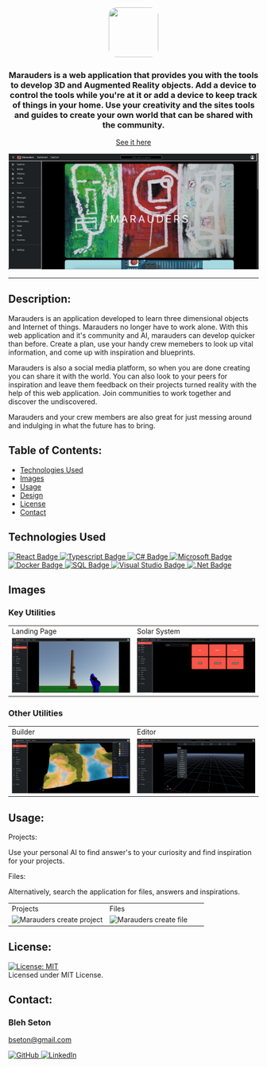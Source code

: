 <div id="header" align="center">
  <a target="_blank" rel="noopener noreferrer" href="https://"><img style="object-fit: cover; width: 100px; height: 100px; border-radius: 1rem;" src="https://i.imgur.com/20LpIohs.jpg"/></a>
  <h3>Marauders is a web application that provides you with the tools to develop 3D and Augmented Reality objects. Add a device to control the tools while you're at it or add a device to keep track of things in your home. Use your creativity and the sites tools and guides to create your own world that can be shared with the community.</h3>

   [See it here](https://marauders.vercel.app)

<img src="./ClientApp/src/images/marauders.png"  alt="Marauders">

  ---
</div>

  ## Description:

  Marauders is an application developed to learn three dimensional objects and Internet of things. Marauders no longer have to work alone. With this web application and it's community and AI, marauders can develop quicker than before. Create a plan, use your handy crew memebers to look up vital information, and come up with inspiration and blueprints.

  Marauders is also a social media platform, so when you are done creating you can share it with the world. You can also look to your peers for inspiration and leave them feedback on their projects turned reality with the help of this web application.  Join communities to work together and discover the undiscovered.

  Marauders and your crew members are also great for just messing around and indulging in what the future has to bring.

## Table of Contents:

  * [Technologies Used](#technologies-used)
  * [Images](#images)
  * [Usage](#usage)
  * [Design](#design)
  * [License](#license)
  * [Contact](#contact)

## Technologies Used

 <a target="_blank" rel="noopener noreferrer" href="https://react.dev/">
    <img src="https://img.shields.io/badge/react-%2320232a.svg?style=for-the-badge&logo=react&logoColor=%2361DAFB" alt="React Badge" style="max-width: 100%;">
 </a>
 <a target="_blank" rel="noopener noreferrer" href="https://typescriptlang.org/">
    <img src="https://img.shields.io/badge/typescript-%2320232a.svg?style=for-the-badge&logo=typescript&logoColor=white" alt="Typescript Badge" style="max-width: 100%;">
 </a>
 <a target="_blank" rel="noopener noreferrer" href="https://learn.microsoft.com/en-us/dotnet/csharp/">
    <img src="https://img.shields.io/badge/c%23-%23239120.svg?style=for-the-badge&logo=c-sharp&logoColor=white" alt="C# Badge" style="max-width: 100%;">
 </a>
 <a target="_blank" rel="noopener noreferrer" href="https://learn.microsoft.com/">
    <img src="https://img.shields.io/badge/Microsoft-0078D4?style=for-the-badge&logo=microsoft&logoColor=white" alt="Microsoft Badge" style="max-width: 100%;">
 </a>
 <a target="_blank" rel="noopener noreferrer" href="https://www.docker.com/">
    <img src="https://img.shields.io/badge/docker-%2307405e.svg?style=for-the-badge&logo=docker&logoColor=white" alt="Docker Badge" style="max-width: 100%;">
 </a>
 <a target="_blank" rel="noopener noreferrer" href="https://www.mysql.com/">
    <img src="https://img.shields.io/badge/sql-%2307405e.svg?style=for-the-badge&logo=sql&logoColor=white" alt="SQL Badge" style="max-width: 100%;">
 </a>
 <a target="_blank" rel="noopener noreferrer" href="https://www.visualstudio.com/">
    <img src="https://img.shields.io/badge/Visual%20Studio-5C2D91.svg?style=for-the-badge&logo=visual-studio&logoColor=white" alt="Visual Studio Badge" style="max-width: 100%;">
 </a>
 <a target="_blank" rel="noopener noreferrer" href="https://dotnet.microsoft.com/en-us//">
    <img src="https://img.shields.io/badge/.NET-5C2D91?style=for-the-badge&logo=.net&logoColor=white" alt=".Net Badge" style="max-width: 100%;">
 </a>

## Images

### Key Utilities

<div align="center">
   <table>
   <tr>
      <td>Landing Page</td>
      <td>Solar System</td>
   </tr>
   <tr>
      <td style="width: 50%;"><img src="./ClientApp/src/images/odyssey.png" alt="Odyssey"></td>
      <td style="width: 50%;"><img src="./ClientApp/src/images/capcom.png" alt="CapCom"></td>
   </tr>
   </table>
</div>

### Other Utilities

<div align="center">
   <table>
   <tr>
      <td>Builder</td>
      <td>Editor</td>
   </tr>
   <tr>
      <td style="width: 50%;"><img src="./ClientApp/src/images/builder.png"  alt="Builder"></td>
      <td style="width: 50%;"><img src="./ClientApp/src/images/editor.png" alt="Editor"></td>
   </tr>
   </table>
</div>

## Usage:

Projects: 

Use your personal AI to find answer's to your curiosity and find inspiration for your projects.

Files:

Alternatively, search the application for files, answers and inspirations.

<div align="center">
   <table>
   <tr>
      <td>Projects</td>
      <td>Files</td>
   </tr>
   <tr>
      <td style="width: 50%;"><img src="./ClientApp/src/images/projects.png"  alt="Marauders create project"></td>
      <td style="width: 50%;"><img src="./ClientApp/src/images/files.png"  alt="Marauders create file"></td>
   </tr>
   </table>
</div>

## License: 

  [![License: MIT](https://img.shields.io/badge/License-MIT-yellow.svg)](https://opensource.org/licenses/MIT)  
  Licensed under MIT License.

## Contact:

### Bleh Seton

bseton@gmail.com

<a target="_blank" rel="noopener noreferrer" href="https://github.com/blehjo">
    <img src="https://img.shields.io/badge/GitHub-100000?style=for-the-badge&logo=github&logoColor=white" alt="GitHub" style="max-width: 100%;">
</a>
<a target="_blank" rel="noopener noreferrer" href="https://www.linkedin.com/in/bleh-s/">
    <img src="https://img.shields.io/badge/LinkedIn-0077B5?style=for-the-badge&logo=linkedin&logoColor=white" alt="LinkedIn" style="max-width: 100%;">
</a>
